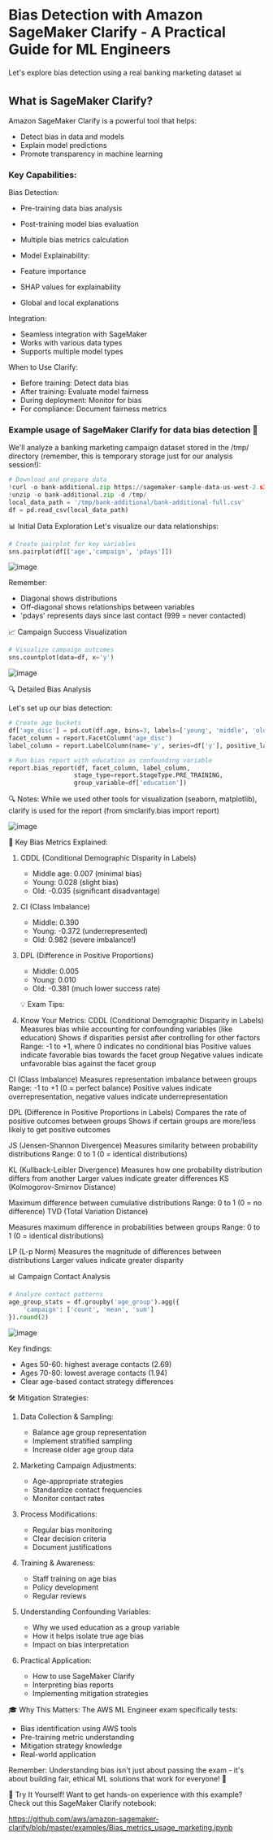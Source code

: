 # Bias Detection with Amazon SageMaker Clarify - A Practical Guide for ML Engineers

Let's explore bias detection using a real banking marketing dataset 📊

## What is SageMaker Clarify? 
Amazon SageMaker Clarify is a powerful tool that helps:

- Detect bias in data and models
- Explain model predictions
- Promote transparency in machine learning

### Key Capabilities:

Bias Detection:

- Pre-training data bias analysis
- Post-training model bias evaluation
- Multiple bias metrics calculation
- Model Explainability:

- Feature importance
- SHAP values for explainability
- Global and local explanations

Integration:

- Seamless integration with SageMaker
- Works with various data types
- Supports multiple model types

When to Use Clarify:

- Before training: Detect data bias
- After training: Evaluate model fairness
- During deployment: Monitor for bias
- For compliance: Document fairness metrics

### Example usage of SageMaker Clarify for data bias detection 🎯
We'll analyze a banking marketing campaign dataset stored in the /tmp/ directory (remember, this is temporary storage just for our analysis session!):

```python
# Download and prepare data
!curl -o bank-additional.zip https://sagemaker-sample-data-us-west-2.s3-us-west-2.amazonaws.com/autopilot/direct_marketing/bank-additional.zip
!unzip -o bank-additional.zip -d /tmp/
local_data_path = '/tmp/bank-additional/bank-additional-full.csv'
df = pd.read_csv(local_data_path)
```

📊 Initial Data Exploration
Let's visualize our data relationships:
```python
# Create pairplot for key variables
sns.pairplot(df[['age','campaign', 'pdays']])
```
![image](https://github.com/user-attachments/assets/e6e5eb20-3e10-4da4-8268-3c8731559682)

Remember: 
- Diagonal shows distributions
- Off-diagonal shows relationships between variables
- 'pdays' represents days since last contact (999 = never contacted)

📈 Campaign Success Visualization
```python
# Visualize campaign outcomes
sns.countplot(data=df, x='y')
```
![image](https://github.com/user-attachments/assets/019a97ef-b0e1-43de-b503-46589a193f6f)

🔍 Detailed Bias Analysis

Let's set up our bias detection:
```python
# Create age buckets
df['age_disc'] = pd.cut(df.age, bins=3, labels=['young', 'middle', 'old'])
facet_column = report.FacetColumn('age_disc')
label_column = report.LabelColumn(name='y', series=df['y'], positive_label_values=['yes'])

# Run bias report with education as confounding variable
report.bias_report(df, facet_column, label_column, 
                  stage_type=report.StageType.PRE_TRAINING, 
                  group_variable=df['education'])
```
🔍 Notes: While we used other tools for visualization (seaborn, matplotlib), clarify is used for the report (from smclarify.bias import report)

![image](https://github.com/user-attachments/assets/aacbf3e0-4cad-4784-8d3f-53ad9e12a075)

🎯 Key Bias Metrics Explained:
1. CDDL (Conditional Demographic Disparity in Labels)
   - Middle age: 0.007 (minimal bias)
   - Young: 0.028 (slight bias)
   - Old: -0.035 (significant disadvantage)

2. CI (Class Imbalance)
   - Middle: 0.390
   - Young: -0.372 (underrepresented)
   - Old: 0.982 (severe imbalance!)

3. DPL (Difference in Positive Proportions)
   - Middle: 0.005
   - Young: 0.010
   - Old: -0.381 (much lower success rate)
  
   💡 Exam Tips:
1. Know Your Metrics:
CDDL (Conditional Demographic Disparity in Labels)
Measures bias while accounting for confounding variables (like education)
Shows if disparities persist after controlling for other factors
Range: -1 to +1, where 0 indicates no conditional bias
Positive values indicate favorable bias towards the facet group
Negative values indicate unfavorable bias against the facet group

CI (Class Imbalance)
Measures representation imbalance between groups
Range: -1 to +1 (0 = perfect balance)
Positive values indicate overrepresentation, negative values indicate underrepresentation

DPL (Difference in Positive Proportions in Labels)
Compares the rate of positive outcomes between groups
Shows if certain groups are more/less likely to get positive outcomes

JS (Jensen-Shannon Divergence)
Measures similarity between probability distributions
Range: 0 to 1 (0 = identical distributions)

KL (Kullback-Leibler Divergence)
Measures how one probability distribution differs from another
Larger values indicate greater differences
KS (Kolmogorov-Smirnov Distance)

Maximum difference between cumulative distributions
Range: 0 to 1 (0 = no difference)
TVD (Total Variation Distance)

Measures maximum difference in probabilities between groups
Range: 0 to 1 (0 = identical distributions)

LP (L-p Norm)
Measures the magnitude of differences between distributions
Larger values indicate greater disparity

📊 Campaign Contact Analysis
```python
# Analyze contact patterns
age_group_stats = df.groupby('age_group').agg({
    'campaign': ['count', 'mean', 'sum']
}).round(2)
```
![image](https://github.com/user-attachments/assets/59c38a2c-6ef1-4162-b834-f373600a050a)

Key findings:
- Ages 50-60: highest average contacts (2.69)
- Ages 70-80: lowest average contacts (1.94)
- Clear age-based contact strategy differences

🛠️ Mitigation Strategies:
1. Data Collection & Sampling:
   - Balance age group representation
   - Implement stratified sampling
   - Increase older age group data

2. Marketing Campaign Adjustments:
   - Age-appropriate strategies
   - Standardize contact frequencies
   - Monitor contact rates

3. Process Modifications:
   - Regular bias monitoring
   - Clear decision criteria
   - Document justifications

4. Training & Awareness:
   - Staff training on age bias
   - Policy development
   - Regular reviews



2. Understanding Confounding Variables:
   - Why we used education as a group variable
   - How it helps isolate true age bias
   - Impact on bias interpretation

3. Practical Application:
   - How to use SageMaker Clarify
   - Interpreting bias reports
   - Implementing mitigation strategies

🎓 Why This Matters:
The AWS ML Engineer exam specifically tests:
- Bias identification using AWS tools
- Pre-training metric understanding
- Mitigation strategy knowledge
- Real-world application

Remember: Understanding bias isn't just about passing the exam - it's about building fair, ethical ML solutions that work for everyone! 🌟

🔬 Try It Yourself! Want to get hands-on experience with this example? Check out this SageMaker Clarify notebook:

https://github.com/aws/amazon-sagemaker-clarify/blob/master/examples/Bias_metrics_usage_marketing.ipynb

